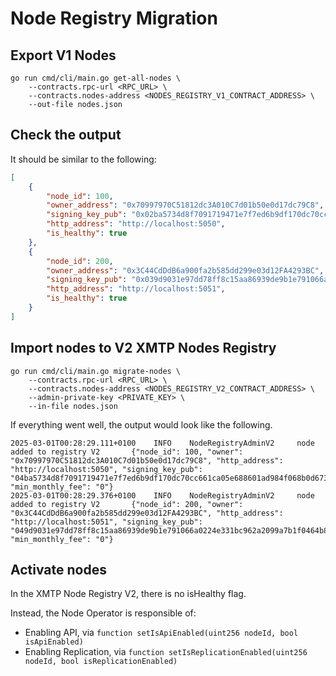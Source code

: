 # Node Registry Migration

## Export V1 Nodes

```shell
go run cmd/cli/main.go get-all-nodes \
    --contracts.rpc-url <RPC_URL> \
    --contracts.nodes-address <NODES_REGISTRY_V1_CONTRACT_ADDRESS> \
    --out-file nodes.json
```

## Check the output

It should be similar to the following:

```json
[
	{
		"node_id": 100,
		"owner_address": "0x70997970C51812dc3A010C7d01b50e0d17dc79C8",
		"signing_key_pub": "0x02ba5734d8f7091719471e7f7ed6b9df170dc70cc661ca05e688601ad984f068b0",
		"http_address": "http://localhost:5050",
		"is_healthy": true
	},
	{
		"node_id": 200,
		"owner_address": "0x3C44CdDdB6a900fa2b585dd299e03d12FA4293BC",
		"signing_key_pub": "0x039d9031e97dd78ff8c15aa86939de9b1e791066a0224e331bc962a2099a7b1f04",
		"http_address": "http://localhost:5051",
		"is_healthy": true
	}
]
```

## Import nodes to V2 XMTP Nodes Registry

```shell
go run cmd/cli/main.go migrate-nodes \
    --contracts.rpc-url <RPC_URL> \
    --contracts.nodes-address <NODES_REGISTRY_V2_CONTRACT_ADDRESS> \
    --admin-private-key <PRIVATE_KEY> \
    --in-file nodes.json
```

If everything went well, the output would look like the following.

```text
2025-03-01T00:28:29.111+0100    INFO    NodeRegistryAdminV2     node added to registry V2       {"node_id": 100, "owner": "0x70997970C51812dc3A010C7d01b50e0d17dc79C8", "http_address": "http://localhost:5050", "signing_key_pub": "04ba5734d8f7091719471e7f7ed6b9df170dc70cc661ca05e688601ad984f068b0d67351e5f06073092499336ab0839ef8a521afd334e53807205fa2f08eec74f4", "min_monthly_fee": "0"}
2025-03-01T00:28:29.376+0100    INFO    NodeRegistryAdminV2     node added to registry V2       {"node_id": 200, "owner": "0x3C44CdDdB6a900fa2b585dd299e03d12FA4293BC", "http_address": "http://localhost:5051", "signing_key_pub": "049d9031e97dd78ff8c15aa86939de9b1e791066a0224e331bc962a2099a7b1f0464b8bbafe1535f2301c72c2cb3535b172da30b02686ab0393d348614f157fbdb", "min_monthly_fee": "0"}
```

## Activate nodes

In the XMTP Node Registry V2, there is no isHealthy flag.

Instead, the Node Operator is responsible of:

- Enabling API, via `function setIsApiEnabled(uint256 nodeId, bool isApiEnabled)`
- Enabling Replication, via `function setIsReplicationEnabled(uint256 nodeId, bool isReplicationEnabled)`
